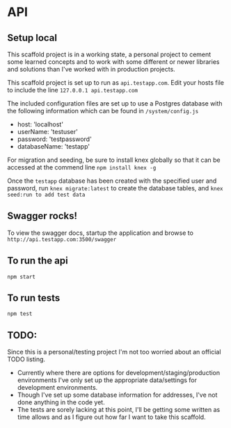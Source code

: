 # API

## Setup local
This scaffold project is in a working state, a personal project to cement some learned concepts and to work with some different or newer libraries and solutions than I've worked with in production projects.

This scaffold project is set up to run as `api.testapp.com`.
Edit your hosts file to include the line `127.0.0.1 api.testapp.com`

The included configuration files are set up to use a Postgres database with the following information which can be found in `/system/config.js`
* host: 'localhost'
* userName: 'testuser'
* password: 'testpassword'
* databaseName: 'testapp'

For migration and seeding, be sure to install knex globally so that it can be accessed at the commend line `npm install knex -g`

Once the `testapp` database has been created with the specified user and password, run `knex migrate:latest` to create the database tables, and `knex seed:run to add test data`
## Swagger rocks!
To view the swagger docs, startup the application and browse to `http://api.testapp.com:3500/swagger`

## To run the api
`npm start`

## To run tests
`npm test`
 
## TODO:
Since this is a personal/testing project I'm not too worried about an official TODO listing.
* Currently where there are options for development/staging/production environments I've only set up the appropriate data/settings for development environments.
* Though I've set up some database information for addresses, I've not done anything in the code yet.
* The tests are sorely lacking at this point, I'll be getting some written as time allows and as I figure out how far I want to take this scaffold.
